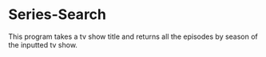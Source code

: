 # Series-Search
This program takes a tv show title and returns all the episodes by season of the inputted tv show.
